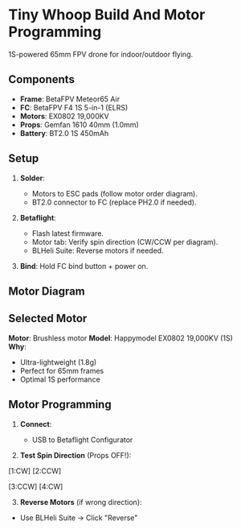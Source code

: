 # Tiny Whoop Build And Motor Programming

1S-powered 65mm FPV drone for indoor/outdoor flying.

## Components
- **Frame**: BetaFPV Meteor65 Air  
- **FC**: BetaFPV F4 1S 5-in-1 (ELRS)  
- **Motors**: EX0802 19,000KV  
- **Props**: Gemfan 1610 40mm (1.0mm)  
- **Battery**: BT2.0 1S 450mAh  

## Setup
1. **Solder**:  
   - Motors to ESC pads (follow motor order diagram).  
   - BT2.0 connector to FC (replace PH2.0 if needed).  

2. **Betaflight**:  
   - Flash latest firmware.  
   - Motor tab: Verify spin direction (CW/CCW per diagram).  
   - BLHeli Suite: Reverse motors if needed.  

3. **Bind**: Hold FC bind button + power on.  

## Motor Diagram
##  Selected Motor
**Motor**: Brushless motor
**Model**: Happymodel EX0802 19,000KV (1S)  
**Why**:  
- Ultra-lightweight (1.8g)  
- Perfect for 65mm frames  
- Optimal 1S performance  

##  Motor Programming
1. **Connect**:  
   - USB to Betaflight Configurator  

2. **Test Spin Direction** (Props OFF!):

[1:CW] [2:CCW]

[3:CCW] [4:CW]


3. **Reverse Motors** (if wrong direction):  
- Use BLHeli Suite → Click "Reverse"  
